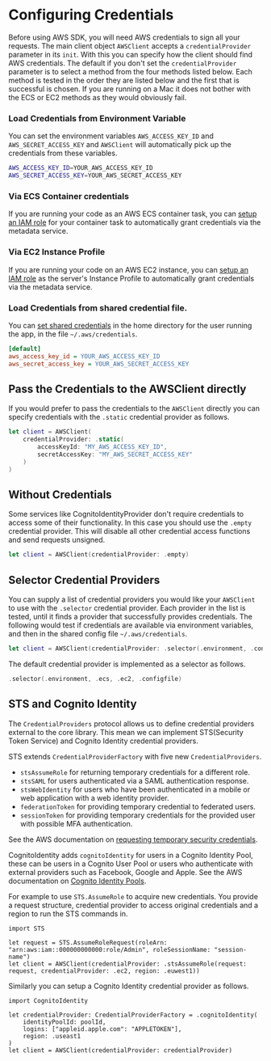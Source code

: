 # Configuring Credentials

Before using AWS SDK, you will need AWS credentials to sign all your requests. The main client object  `AWSClient` accepts a `credentialProvider` parameter in its `init`. With this you can specify how the client should find AWS credentials. The default if you don't set the `credentialProvider` parameter is to select a method from the four methods listed below. Each method is tested in the order they are listed below and the first that is successful is chosen. If you are running on a Mac it does not bother with the ECS or EC2 methods as they would obviously fail.

### Load Credentials from Environment Variable

You can set the environment variables `AWS_ACCESS_KEY_ID` and `AWS_SECRET_ACCESS_KEY` and `AWSClient` will automatically pick up the credentials from these variables.

```bash
AWS_ACCESS_KEY_ID=YOUR_AWS_ACCESS_KEY_ID
AWS_SECRET_ACCESS_KEY=YOUR_AWS_SECRET_ACCESS_KEY
```

### Via ECS Container credentials

If you are running your code as an AWS ECS container task, you can [setup an IAM role](https://docs.aws.amazon.com/AmazonECS/latest/developerguide/task-iam-roles.html#create_task_iam_policy_and_role) for your container task to automatically grant credentials via the metadata service.

### Via EC2 Instance Profile

If you are running your code on an AWS EC2 instance, you can [setup an IAM role](https://docs.aws.amazon.com/codedeploy/latest/userguide/getting-started-create-iam-instance-profile.html) as the server's Instance Profile to automatically grant credentials via the metadata service.

### Load Credentials from shared credential file.

You can [set shared credentials](https://docs.aws.amazon.com/ses/latest/DeveloperGuide/create-shared-credentials-file.html) in the home directory for the user running the app, in the file `~/.aws/credentials`.

```ini
[default]
aws_access_key_id = YOUR_AWS_ACCESS_KEY_ID
aws_secret_access_key = YOUR_AWS_SECRET_ACCESS_KEY
```

## Pass the Credentials to the AWSClient directly

If you would prefer to pass the credentials to the `AWSClient` directly you can specify credentials with the `.static` credential provider as follows.

```swift
let client = AWSClient(
    credentialProvider: .static(
        accessKeyId: "MY_AWS_ACCESS_KEY_ID", 
        secretAccessKey: "MY_AWS_SECRET_ACCESS_KEY"
    )
)
```
## Without Credentials

Some services like CognitoIdentityProvider don't require credentials to access some of their functionality. In this case you should use the `.empty` credential provider. This will disable all other credential access functions and send requests unsigned.
```swift
let client = AWSClient(credentialProvider: .empty)
```

## Selector Credential Providers

You can supply a list of credential providers you would like your `AWSClient` to use with the `.selector` credential provider. Each provider in the list is tested, until it finds a provider that successfully provides credentials. The following would test if credentials are available via environment variables, and then in the shared config file `~/.aws/credentials`.
```swift
let client = AWSClient(credentialProvider: .selector(.environment, .configfile))
```

The default credential provider is implemented as a selector as follows.
```swift
.selector(.environment, .ecs, .ec2, .configfile)
```

## STS and Cognito Identity

The `CredentialProviders` protocol allows us to define credential providers external to the core library. This mean we can implement STS(Security Token Service) and Cognito Identity credential providers. 

STS extends `CredentialProviderFactory` with five new `CredentialProviders`.
- `stsAssumeRole` for returning temporary credentials for a different role.
- `stsSAML` for users authenticated via a SAML authentication response.
- `stsWebIdentity` for users who have been authenticated in a mobile or web application with a web identity provider.
- `federationToken` for providing temporary credential to federated users.
- `sessionToken` for providing temporary credentials for the provided user with possible MFA authentication. 

See the AWS documentation on [requesting temporary security credentials](https://docs.aws.amazon.com/IAM/latest/UserGuide/id_credentials_temp.html).

CognitoIdentity adds `cognitoIdentity` for users in a Cognito Identity Pool, these can be users in a Cognito User Pool or users who authenticate with external providers such as Facebook, Google and Apple. See the AWS documentation on [Cognito Identity Pools](https://docs.aws.amazon.com/cognito/latest/developerguide/cognito-identity.html).

For example to use `STS.AssumeRole` to acquire new credentials. You provide a request structure, credential provider to access original credentials and a region to run the STS commands in.
```
import STS

let request = STS.AssumeRoleRequest(roleArn: "arn:aws:iam::000000000000:role/Admin", roleSessionName: "session-name")
let client = AWSClient(credentialProvider: .stsAssumeRole(request: request, credentialProvider: .ec2, region: .euwest1))
```
Similarly you can setup a Cognito Identity credential provider as follows.
```
import CognitoIdentity

let credentialProvider: CredentialProviderFactory = .cognitoIdentity(
    identityPoolId: poolId, 
    logins: ["appleid.apple.com": "APPLETOKEN"],
    region: .useast1
)
let client = AWSClient(credentialProvider: credentialProvider)
```

